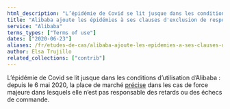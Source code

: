 ```yaml
---
html_description: "L’épidémie de Covid se lit jusque dans les conditions d’utilisation d’Alibaba : depuis le 6 mai 2020, la place de marché précise dans les cas de force majeure dans lesquels elle n’est pas responsable des retards ou des échecs de commande."
title: "Alibaba ajoute les épidémies à ses clauses d'exclusion de responsabilité"
service: "Alibaba"
terms_types: ["Terms of use"]
dates: ["2020-06-23"]
aliases: /fr/etudes-de-cas/alibaba-ajoute-les-epidemies-a-ses-clauses-dexclusion-de-responsabilite/
author: Elsa Trujillo
related_collections: ["contrib"]
---
```


L’épidémie de Covid se lit jusque dans les conditions d’utilisation d’Alibaba : depuis le 6 mai 2020, la place de marché <a target="_blank" rel="noopener" href="https://github.com/ambanum/CGUs-data/commit/37503cb23">précise</a> dans les cas de force majeure dans lesquels elle n’est pas responsable des retards ou des échecs de commande.
